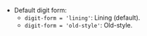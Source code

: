   - Default digit form:
    - `digit-form = 'lining'`: Lining (default).
    - `digit-form = 'old-style'`: Old-style.
